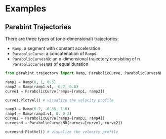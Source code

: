 # Examples
## Parabint Trajectories

There are three types of (one-dimensional) trajectories:
 - `Ramp`: a segment with constant acceleration
 - `ParabolicCurve`: a concatenation of `Ramp`s
 - `ParabolicCurvesND`: an n-dimensional trajectory consisting of n `ParabolicCurvesND`s of equal duration
```python
from parabint.trajectory import Ramp, ParabolicCurve, ParabolicCurvesND

ramp1 = Ramp(0, 1, 0.5)
ramp2 = Ramp(ramp1.v1, -0.7, 0.8)
curve1 = ParabolicCurve(ramps=[ramp1, ramp2])

curve1.PlotVel() # visualize the velocity profile

ramp3 = Ramp(0.2, -0.66, 1.0)
ramp4 = Ramp(ramp3.v1, 0, 0.3)
curve2 = ParabolicCurve(ramps=[ramp3, ramp4])
curvesnd = ParabolicCurvesND(curves=[curve1, curve2])

curvesnd.PlotVel() # visualize the velocity profile
```
